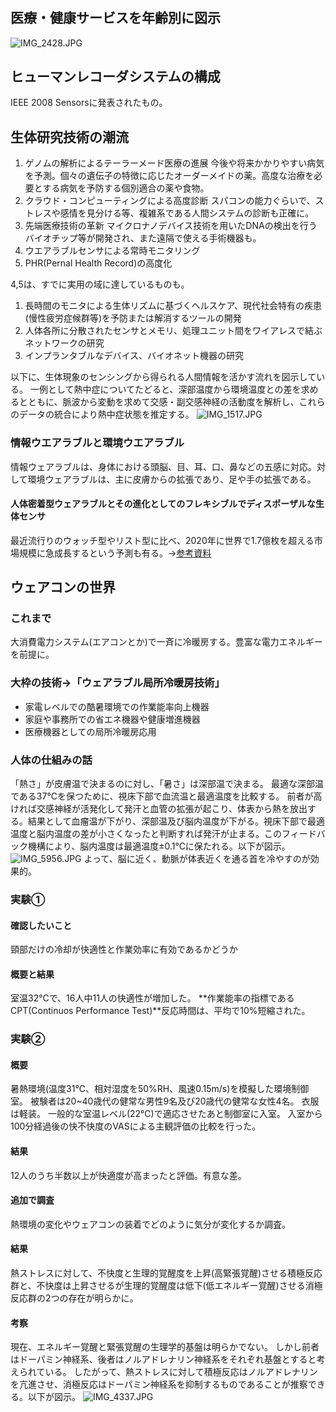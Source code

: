 # 

## 医療・健康サービスを年齢別に図示
![IMG_2428.JPG](/research/images/IMG_2428.JPG)

## ヒューマンレコーダシステムの構成
IEEE 2008 Sensorsに発表されたもの。

## 生体研究技術の潮流
1. ゲノムの解析によるテーラーメード医療の進展
  今後や将来かかりやすい病気を予測。個々の遺伝子の特徴に応じたオーダーメイドの薬。高度な治療を必要とする病気を予防する個別適合の薬や食物。
2. クラウド・コンピューティングによる高度診断
  スパコンの能力ぐらいで、ストレスや感情を見分ける等、複雑系である人間システムの診断も正確に。
3. 先端医療技術の革新
  マイクロナノデバイス技術を用いたDNAの検出を行うバイオチップ等が開発され、また遠隔で使える手術機器も。
4. ウエアラブルセンサによる常時モニタリング
5. PHR(Pernal Health Record)の高度化

  4,5は、すでに実用の域に達しているものも。
1. 長時間のモニタによる生体リズムに基づくヘルスケア、現代社会特有の疾患(慢性疲労症候群等)を予防または解消するツールの開発
2. 人体各所に分散されたセンサとメモリ、処理ユニット間をワイアレスで結ぶネットワークの研究
3. インプランタブルなデバイス、バイオネット機器の研究

以下に、生体現象のセンシングから得られる人間情報を活かす流れを図示している。
一例として熱中症についてたどると、深部温度から環境温度との差を求めるとともに、脈波から変動を求めて交感・副交感神経の活動度を解析し、これらのデータの統合により熱中症状態を推定する。
![IMG_1517.JPG](/research/images/IMG_1517.JPG)

### 情報ウエアラブルと環境ウエアラブル
情報ウェアラブルは、身体における頭脳、目、耳、口、鼻などの五感に対応。対して環境ウェアラブルは、主に皮膚からの拡張であり、足や手の拡張である。

#### 人体密着型ウェアラブルとその進化としてのフレキシブルでディスポーザルな生体センサ
最近流行りのウォッチ型やリスト型に比べ、2020年に世界で1.7億枚を超える市場規模に急成長するという予測も有る。→[参考資料](http://www.fujiroth.com/report/hci/02.pdf)

## ウェアコンの世界
### これまで
大消費電力システム(エアコンとか)で一斉に冷暖房する。豊富な電力エネルギーを前提に。

### 大枠の技術→「ウェアラブル局所冷暖房技術」
- 家電レベルでの酷暑環境での作業能率向上機器
- 家庭や事務所での省エネ機器や健康増進機器
- 医療機器としての局所冷暖房応用

### 人体の仕組みの話
「熱さ」が皮膚温で決まるのに対し、「暑さ」は深部温で決まる。
最適な深部温である37℃を保つために、視床下部で血流温と最適温度を比較する。
前者が高ければ交感神経が活発化して発汗と血管の拡張が起こり、体表から熱を放出する。結果として血瘤温が下がり、深部温及び脳内温度が下がる。視床下部で最適温度と脳内温度の差が小さくなったと判断すれば発汗が止まる。このフィードバック機構により、脳内温度は最適温度±0.1℃に保たれる。以下が図示。
![IMG_5956.JPG](/research/images/IMG_5956.JPG)
よって、脳に近く、動脈が体表近くを通る首を冷やすのが効果的。

### 実験①
#### 確認したいこと
頸部だけの冷却が快適性と作業効率に有効であるかどうか
#### 概要と結果
室温32℃で、16人中11人の快適性が増加した。
**作業能率の指標であるCPT(Continuos Performance Test)**反応時間は、平均で10%短縮された。

### 実験②
#### 概要
暑熱環境(温度31℃、相対湿度を50%RH、風速0.15m/s)を模擬した環境制御室。
被験者は20~40歳代の健常な男性9名及び20歳代の健常な女性4名。
衣服は軽装。
一般的な室温レベル(22℃)で適応させたあと制御室に入室。
入室から100分経過後の快不快度のVASによる主観評価の比較を行った。
#### 結果
12人のうち半数以上が快適度が高まったと評価。有意な差。

#### 追加で調査
熱環境の変化やウェアコンの装着でどのように気分が変化するか調査。
#### 結果
熱ストレスに対して、不快度と生理的覚醒度を上昇(高緊張覚醒)させる積極反応群と、不快度は上昇させるが生理的覚醒度は低下(低エネルギー覚醒)させる消極反応群の2つの存在が明らかに。
#### 考察
現在、エネルギー覚醒と緊張覚醒の生理学的基盤は明らかでない。
しかし前者はドーパミン神経系、後者はノルアドレナリン神経系をそれぞれ基盤とすると考えられている。
したがって、熱ストレスに対して積極反応はノルアドレナリンを亢進させ、消極反応はドーパミン神経系を抑制するものであることが推察できる。以下が図示。
![IMG_4337.JPG](/research/images/IMG_4337.JPG)
